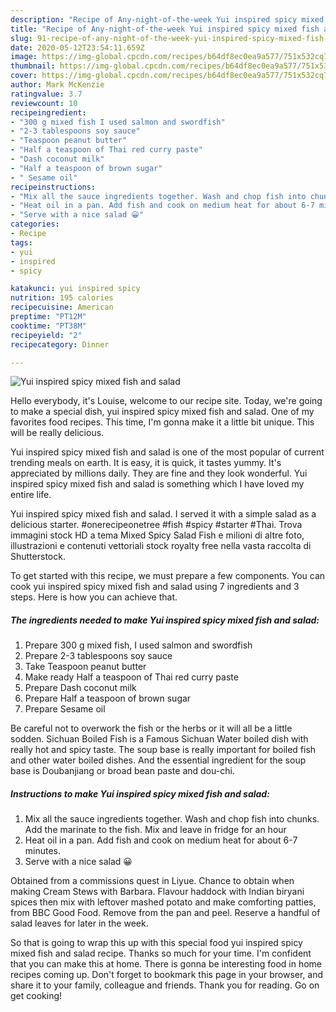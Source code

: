 ```yaml
---
description: "Recipe of Any-night-of-the-week Yui inspired spicy mixed fish and salad"
title: "Recipe of Any-night-of-the-week Yui inspired spicy mixed fish and salad"
slug: 91-recipe-of-any-night-of-the-week-yui-inspired-spicy-mixed-fish-and-salad
date: 2020-05-12T23:54:11.659Z
image: https://img-global.cpcdn.com/recipes/b64df8ec0ea9a577/751x532cq70/yui-inspired-spicy-mixed-fish-and-salad-recipe-main-photo.jpg
thumbnail: https://img-global.cpcdn.com/recipes/b64df8ec0ea9a577/751x532cq70/yui-inspired-spicy-mixed-fish-and-salad-recipe-main-photo.jpg
cover: https://img-global.cpcdn.com/recipes/b64df8ec0ea9a577/751x532cq70/yui-inspired-spicy-mixed-fish-and-salad-recipe-main-photo.jpg
author: Mark McKenzie
ratingvalue: 3.7
reviewcount: 10
recipeingredient:
- "300 g mixed fish I used salmon and swordfish"
- "2-3 tablespoons soy sauce"
- "Teaspoon peanut butter"
- "Half a teaspoon of Thai red curry paste"
- "Dash coconut milk"
- "Half a teaspoon of brown sugar"
- " Sesame oil"
recipeinstructions:
- "Mix all the sauce ingredients together. Wash and chop fish into chunks. Add the marinate to the fish. Mix and leave in fridge for an hour"
- "Heat oil in a pan. Add fish and cook on medium heat for about 6-7 minutes."
- "Serve with a nice salad 😀"
categories:
- Recipe
tags:
- yui
- inspired
- spicy

katakunci: yui inspired spicy 
nutrition: 195 calories
recipecuisine: American
preptime: "PT12M"
cooktime: "PT38M"
recipeyield: "2"
recipecategory: Dinner

---
```



![Yui inspired spicy mixed fish and salad](https://img-global.cpcdn.com/recipes/b64df8ec0ea9a577/751x532cq70/yui-inspired-spicy-mixed-fish-and-salad-recipe-main-photo.jpg)

Hello everybody, it's Louise, welcome to our recipe site. Today, we're going to make a special dish, yui inspired spicy mixed fish and salad. One of my favorites food recipes. This time, I'm gonna make it a little bit unique. This will be really delicious.

Yui inspired spicy mixed fish and salad is one of the most popular of current trending meals on earth. It is easy, it is quick, it tastes yummy. It's appreciated by millions daily. They are fine and they look wonderful. Yui inspired spicy mixed fish and salad is something which I have loved my entire life.

Yui inspired spicy mixed fish and salad. I served it with a simple salad as a delicious starter. #onerecipeonetree #fish #spicy #starter #Thai. Trova immagini stock HD a tema Mixed Spicy Salad Fish e milioni di altre foto, illustrazioni e contenuti vettoriali stock royalty free nella vasta raccolta di Shutterstock.


To get started with this recipe, we must prepare a few components. You can cook yui inspired spicy mixed fish and salad using 7 ingredients and 3 steps. Here is how you can achieve that.

<!--inarticleads1-->

##### The ingredients needed to make Yui inspired spicy mixed fish and salad:

1. Prepare 300 g mixed fish, I used salmon and swordfish
1. Prepare 2-3 tablespoons soy sauce
1. Take Teaspoon peanut butter
1. Make ready Half a teaspoon of Thai red curry paste
1. Prepare Dash coconut milk
1. Prepare Half a teaspoon of brown sugar
1. Prepare  Sesame oil


Be careful not to overwork the fish or the herbs or it will all be a little sodden. Sichuan Boiled Fish is a Famous Sichuan Water boiled dish with really hot and spicy taste. The soup base is really important for boiled fish and other water boiled dishes. And the essential ingredient for the soup base is Doubanjiang or broad bean paste and dou-chi. 

<!--inarticleads2-->

##### Instructions to make Yui inspired spicy mixed fish and salad:

1. Mix all the sauce ingredients together. Wash and chop fish into chunks. Add the marinate to the fish. Mix and leave in fridge for an hour
1. Heat oil in a pan. Add fish and cook on medium heat for about 6-7 minutes.
1. Serve with a nice salad 😀


Obtained from a commissions quest in Liyue. Chance to obtain when making Cream Stews with Barbara. Flavour haddock with Indian biryani spices then mix with leftover mashed potato and make comforting patties, from BBC Good Food. Remove from the pan and peel. Reserve a handful of salad leaves for later in the week. 

So that is going to wrap this up with this special food yui inspired spicy mixed fish and salad recipe. Thanks so much for your time. I'm confident that you can make this at home. There is gonna be interesting food in home recipes coming up. Don't forget to bookmark this page in your browser, and share it to your family, colleague and friends. Thank you for reading. Go on get cooking!
